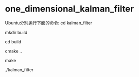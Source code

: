 # one_dimensional_kalman_filter
Ubuntu分别运行下面的命令:
cd kalman_filter

mkdir build

cd build

cmake ..

make

./kalman_filter


